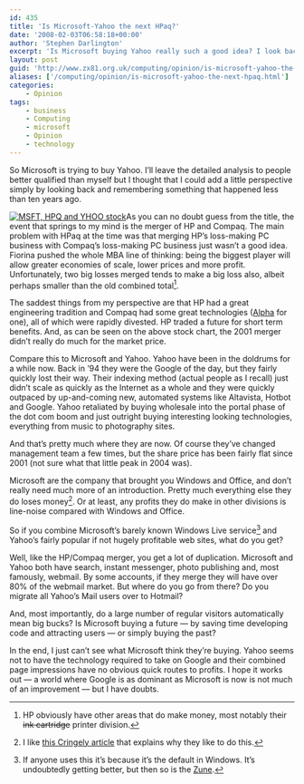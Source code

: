 ```yaml
---
id: 435
title: 'Is Microsoft-Yahoo the next HPaq?'
date: '2008-02-03T06:58:18+00:00'
author: 'Stephen Darlington'
excerpt: 'Is Microsoft buying Yahoo really such a good idea? I look back to HP''s acquisition of Compaq.'
layout: post
guid: 'http://www.zx81.org.uk/computing/opinion/is-microsoft-yahoo-the-next-hpaq.html'
aliases: ['/computing/opinion/is-microsoft-yahoo-the-next-hpaq.html']
categories:
    - Opinion
tags:
    - business
    - Computing
    - microsoft
    - Opinion
    - technology
---
```


So Microsoft is trying to buy Yahoo. I’ll leave the detailed analysis to people better qualified than myself but I thought that I could add a little perspective simply by looking back and remembering something that happened less than ten years ago.

[![MSFT, HPQ and YHOO stock](https://i0.wp.com/www.zx81.org.uk/wp-content/uploads/2008/02/hp-ms-yhoo-stock.thumbnail.gif)](/computing/opinion/is-microsoft-yahoo-the-next-hpaq.html/msft-hpq-and-yhoo-stock/ "MSFT, HPQ and YHOO stock")As you can no doubt guess from the title, the event that springs to my mind is the merger of HP and Compaq. The main problem with HPaq at the time was that merging HP’s loss-making PC business with Compaq’s loss-making PC business just wasn’t a good idea. Fiorina pushed the whole MBA line of thinking: being the biggest player will allow greater economies of scale, lower prices and more profit. Unfortunately, two big losses merged tends to make a big loss also, albeit perhaps smaller than the old combined total[^1].

The saddest things from my perspective are that HP had a great engineering tradition and Compaq had some great technologies ([Alpha](http://en.wikipedia.org/wiki/DEC_Alpha) for one), all of which were rapidly divested. HP traded a future for short term benefits. And, as can be seen on the above stock chart, the 2001 merger didn’t really do much for the market price.

Compare this to Microsoft and Yahoo. Yahoo have been in the doldrums for a while now. Back in ’94 they were the Google of the day, but they fairly quickly lost their way. Their indexing method (actual people as I recall) just didn’t scale as quickly as the Internet as a whole and they were quickly outpaced by up-and-coming new, automated systems like Altavista, Hotbot and Google. Yahoo retaliated by buying wholesale into the portal phase of the dot com boom and just outright buying interesting looking technologies, everything from music to photography sites.

And that’s pretty much where they are now. Of course they’ve changed management team a few times, but the share price has been fairly flat since 2001 (not sure what that little peak in 2004 was).

Microsoft are the company that brought you Windows and Office, and don’t really need much more of an introduction. Pretty much everything else they do loses money[^2]. Or at least, any profits they do make in other divisions is line-noise compared with Windows and Office.

So if you combine Microsoft’s barely known Windows Live service[^3] and Yahoo’s fairly popular if not hugely profitable web sites, what do you get?

Well, like the HP/Compaq merger, you get a lot of duplication. Microsoft and Yahoo both have search, instant messenger, photo publishing and, most famously, webmail. By some accounts, if they merge they will have over 80% of the webmail market. But where do you go from there? Do you migrate all Yahoo’s Mail users over to Hotmail?

And, most importantly, do a large number of regular visitors automatically mean big bucks? Is Microsoft buying a future — by saving time developing code and attracting users — or simply buying the past?

In the end, I just can’t see what Microsoft think they’re buying. Yahoo seems not to have the technology required to take on Google and their combined page impressions have no obvious quick routes to profits. I hope it works out — a world where Google is as dominant as Microsoft is now is not much of an improvement — but I have doubts.
[^1]: HP obviously have other areas that do make money, most notably their <del>ink cartridge</del> printer division.
[^2]: I like [this Cringely article](http://www.pbs.org/cringely/pulpit/2003/pulpit_20031113_000792.html) that explains why they like to do this.
[^3]: If anyone uses this it’s because it’s the default in Windows. It’s undoubtedly getting better, but then so is the [Zune](/computing/ipod-vs-zune-for-the-uk.html).
